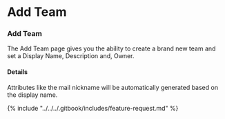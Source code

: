 # Add Team

### Add Team

The Add Team page gives you the ability to create a brand new team and set a Display Name, Description and, Owner.

#### Details <a href="#addteam-details" id="addteam-details"></a>

Attributes like the mail nickname will be automatically generated based on the display name.



{% include "../../../.gitbook/includes/feature-request.md" %}
